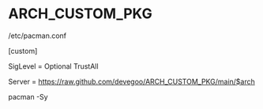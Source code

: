 # ARCH_CUSTOM_PKG

/etc/pacman.conf

[custom]

SigLevel = Optional TrustAll

Server = https://raw.github.com/devegoo/ARCH_CUSTOM_PKG/main/$arch

pacman -Sy
